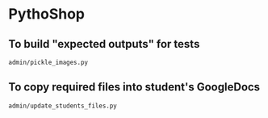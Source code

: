 # PythoShop

## To build "expected outputs" for tests

`admin/pickle_images.py`

## To copy required files into student's GoogleDocs

`admin/update_students_files.py`